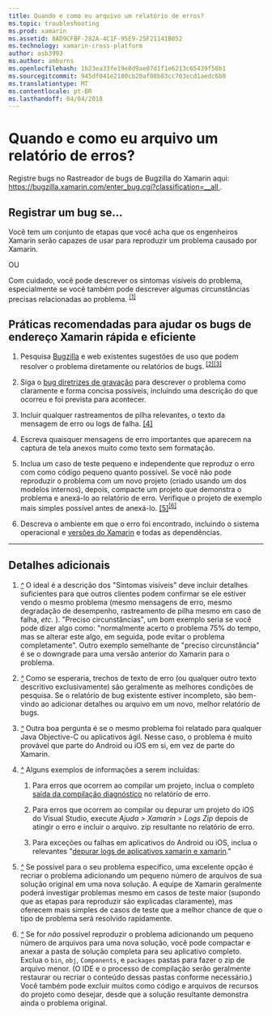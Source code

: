 ```yaml
---
title: Quando e como eu arquivo um relatório de erros?
ms.topic: troubleshooting
ms.prod: xamarin
ms.assetid: 8AD9CFBF-282A-4C1F-95E9-25F21141B052
ms.technology: xamarin-cross-platform
author: asb3993
ms.author: amburns
ms.openlocfilehash: 1b23ea33fe19e0d9ae07d1f1e6213c65439f58b1
ms.sourcegitcommit: 945df041e2180cb20af08b83cc703ecd1aedc6b0
ms.translationtype: MT
ms.contentlocale: pt-BR
ms.lasthandoff: 04/04/2018
---
```

# <a name="when-and-how-should-i-file-a-bug-report"></a>Quando e como eu arquivo um relatório de erros?


Registre bugs no Rastreador de bugs de Bugzilla do Xamarin aqui: [ https://bugzilla.xamarin.com/enter_bug.cgi?classification=__all ](https://bugzilla.xamarin.com/enter_bug.cgi?classification=__all).

## <a name="file-a-bug-if"></a>Registrar um bug se...


Você tem um conjunto de etapas que você acha que os engenheiros Xamarin serão capazes de usar para reproduzir um problema causado por Xamarin.

OU

Com cuidado, você pode descrever os sintomas visíveis do problema, especialmente se você também pode descrever algumas circunstâncias precisas relacionadas ao problema. <sup> [[1]](#note-1)</sup>


## <a name="best-practices-to-help-xamarin-address-bugs-quickly-and-efficiently"></a>Práticas recomendadas para ajudar os bugs de endereço Xamarin rápida e eficiente


1. <a name="ref-1" />Pesquisa [Bugzilla](https://bugzilla.xamarin.com/query.cgi?format=specific&amp;bug_status=__all__) e web existentes sugestões de uso que podem resolver o problema diretamente ou relatórios de bugs.<sup> [[2]](#note-2)</sup><sup>[[3]](#note-3)</sup>

1. <a name="ref-2" />Siga o [bug diretrizes de gravação](https://bugzilla.xamarin.com/page.cgi?id=bug-writing.html) para descrever o problema como claramente e forma concisa possíveis, incluindo uma descrição do que ocorreu e foi prevista para acontecer.

1. <a name="ref-3" />Incluir qualquer rastreamentos de pilha relevantes, o texto da mensagem de erro ou logs de falha. <sup>[[4]](#note-4)</sup>

1. <a name="ref-4" />Escreva quaisquer mensagens de erro importantes que aparecem na captura de tela anexos muito como texto sem formatação.

1. <a name="ref-5" />Inclua um caso de teste pequeno e independente que reproduz o erro com como código pequeno quanto possível.  Se você não pode reproduzir o problema com um novo projeto (criado usando um dos modelos internos), depois, compacte um projeto que demonstra o problema e anexá-lo ao relatório de erro.  Verifique o projeto de exemplo mais simples possível antes de anexá-lo. <sup> [[5]](#note-5)</sup><sup>[[6]](#note-6)</sup>

1. <a name="ref-6" />Descreva o ambiente em que o erro foi encontrado, incluindo o sistema operacional e [versões do Xamarin](~/cross-platform/troubleshooting/questions/version-logs.md) e todas as dependências.

---

## <a name="additional-details"></a>Detalhes adicionais

1. <a name="note-1" />[*^*](#ref-1) O ideal é a descrição dos "Sintomas visíveis" deve incluir detalhes suficientes para que outros clientes podem confirmar se ele estiver vendo o mesmo problema (mesmo mensagens de erro, mesmo degradação de desempenho, rastreamento de pilha mesmo em caso de falha, _etc._ ). "Preciso circunstâncias", um bom exemplo seria se você pode dizer algo como: "normalmente acerto o problema 75% do tempo, mas se alterar este algo, em seguida, pode evitar o problema completamente". Outro exemplo semelhante de "preciso circunstância" é se o downgrade para uma versão anterior do Xamarin para o problema.

1. <a name="note-2" />[*^*](#ref-2) Como se esperaria, trechos de texto de erro (ou qualquer outro texto descritivo exclusivamente) são geralmente as melhores condições de pesquisa. Se o relatório de bug existente estiver incompleto, são bem-vindo ao adicionar detalhes ou arquivo em um novo, melhor relatório de bugs.

1. <a name="note-3" />[*^*](#ref-3) Outra boa pergunta é se o mesmo problema foi relatado para qualquer Java Objective-C ou aplicativos ágil. Nesse caso, o problema é muito provável que parte do Android ou iOS em si, em vez de parte do Xamarin.

1. <a name="note-4" />[*^*](#ref-4) Alguns exemplos de informações a serem incluídas:

    1. Para erros que ocorrem ao compilar um projeto, inclua o completo [saída da compilação diagnóstico](~/android/troubleshooting/troubleshooting.md#Diagnostic_MSBuild_Output) no relatório de erro.
    
    1. Para erros que ocorrem ao compilar ou depurar um projeto do iOS do Visual Studio, execute _Ajuda > Xamarin > Logs Zip_ depois de atingir o erro e incluir o arquivo. zip resultante no relatório de erro.
    
    1. Para exceções ou falhas em aplicativos do Android ou iOS, inclua o relevantes "[depurar logs de aplicativos xamarin e xamarin](~/cross-platform/troubleshooting/questions/version-logs.md#debug-logs-for-xamarin-apps)."

1. <a name="note-5" />[*^*](#ref-5) Se possível para o seu problema específico, uma excelente opção é recriar o problema adicionando um pequeno número de arquivos de sua solução original em uma nova solução. A equipe de Xamarin geralmente poderá investigar problemas mesmo em casos de teste maior (supondo que as etapas para reproduzir são explicadas claramente), mas oferecem mais simples de casos de teste que a melhor chance de que o tipo de problema será resolvido rapidamente.


1. <a name="note-6" />[*^*](#ref-6) Se for _não_ possível reproduzir o problema adicionando um pequeno número de arquivos para uma nova solução, você pode compactar e anexar a pasta de solução completa para seu aplicativo completo. Exclua o `bin`, `obj`, `Components`, e `packages` pastas para fazer o zip de arquivo menor. (O IDE e o processo de compilação serão geralmente restaurar ou recriar o conteúdo dessas pastas conforme necessário.) Você também pode excluir muitos como código e arquivos de recursos do projeto como desejar, desde que a solução resultante demonstra ainda o problema original.

